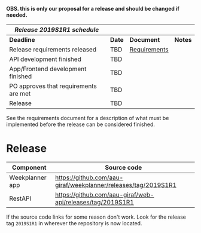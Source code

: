 **OBS. this is only our proposal for a release and should be changed if needed.**

| _**Release 2019S1R1 schedule**_             |          |                                          |               |
|---------------------------------------------|----------|------------------------------------------|---------------|
| **Deadline**                                | **Date** | **Document**                             |   **Notes**   |
| Release requirements released               |   TBD    | [Requirements](2019s1r1/requirements.md) |               |
| API development finished                    |   TBD    |                                          |               |
| App/Frontend development finished           |   TBD    |                                          |               |
| PO approves that requirements are met       |   TBD    |                                          |               |
| Release                                     |   TBD    |                                          |               |

See the requirements document for a description of what must be implemented before the release can be considered finished. 

# Release
| **Component**          | **Source code**                              |
|------------------------|----------------------------------------------|
|Weekplanner app         | https://github.com/aau-giraf/weekplanner/releases/tag/2019S1R1   |
|RestAPI                 | https://github.com/aau-giraf/web-api/releases/tag/2019S1R1       |

If the source code links for some reason don't work. Look for the release tag `2019S1R1` in wherever the repository is now located.
